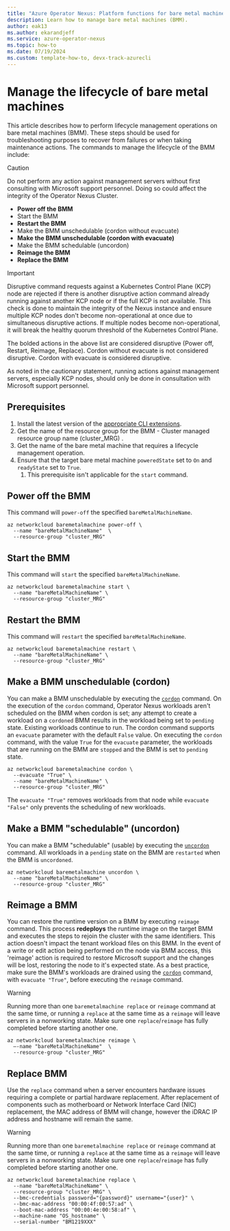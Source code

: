 ```yaml
---
title: "Azure Operator Nexus: Platform functions for bare metal machines"
description: Learn how to manage bare metal machines (BMM).
author: eak13
ms.author: ekarandjeff
ms.service: azure-operator-nexus
ms.topic: how-to
ms.date: 07/19/2024
ms.custom: template-how-to, devx-track-azurecli
---
```


# Manage the lifecycle of bare metal machines

This article describes how to perform lifecycle management operations on bare metal machines (BMM). These steps should be used for troubleshooting purposes to recover from failures or when taking maintenance actions. The commands to manage the lifecycle of the BMM include:

> [!CAUTION]
> Do not perform any action against management servers without first consulting with Microsoft support personnel. Doing so could affect the integrity of the Operator Nexus Cluster.

- **Power off the BMM**
- Start the BMM
- **Restart the BMM**
- Make the BMM unschedulable (cordon without evacuate)
- **Make the BMM unschedulable (cordon with evacuate)**
- Make the BMM schedulable (uncordon)
- **Reimage the BMM**
- **Replace the BMM**

> [!IMPORTANT]
> Disruptive command requests against a Kubernetes Control Plane (KCP) node are rejected if there is another disruptive action command already running against another KCP node or if the full KCP is not available. This check is done to maintain the integrity of the Nexus instance and ensure multiple KCP nodes don't become non-operational at once due to simultaneous disruptive actions. If multiple nodes become non-operational, it will break the healthy quorum threshold of the Kubernetes Control Plane.
>
> The bolded actions in the above list are considered disruptive (Power off, Restart, Reimage, Replace). Cordon without evacuate is not considered disruptive. Cordon with evacuate is considered disruptive.
>
> As noted in the cautionary statement, running actions against management servers, especially KCP nodes, should only be done in consultation with Microsoft support personnel.

## Prerequisites

1. Install the latest version of the
   [appropriate CLI extensions](./howto-install-cli-extensions.md).
1. Get the name of the resource group for the BMM - Cluster managed resource group name (cluster_MRG) .
1. Get the name of the bare metal machine that requires a lifecycle management operation.
1. Ensure that the target bare metal machine `poweredState` set to `On` and `readyState` set to `True`.
   1. This prerequisite isn't applicable for the `start` command.

## Power off the BMM

This command will `power-off` the specified `bareMetalMachineName`.

```azurecli
az networkcloud baremetalmachine power-off \
  --name "bareMetalMachineName"  \
  --resource-group "cluster_MRG"
```

## Start the BMM

This command will `start` the specified `bareMetalMachineName`.

```azurecli
az networkcloud baremetalmachine start \
  --name "bareMetalMachineName" \
  --resource-group "cluster_MRG"
```

## Restart the BMM

This command will `restart` the specified `bareMetalMachineName`.

```azurecli
az networkcloud baremetalmachine restart \
  --name "bareMetalMachineName" \
  --resource-group "cluster_MRG"
```

## Make a BMM unschedulable (cordon)

You can make a BMM unschedulable by executing the [`cordon`](#make-a-bmm-unschedulable-cordon) command.
On the execution of the `cordon` command,
Operator Nexus workloads aren't scheduled on the BMM when cordon is set; any attempt to create a workload on a `cordoned`
BMM results in the workload being set to `pending` state. Existing workloads continue to run.
The cordon command supports an `evacuate` parameter with the default `False` value.
On executing the `cordon` command, with the value `True` for the `evacuate`
parameter, the workloads that are running on the BMM are `stopped` and the BMM is set to `pending` state.

```azurecli
az networkcloud baremetalmachine cordon \
  --evacuate "True" \
  --name "bareMetalMachineName" \
  --resource-group "cluster_MRG"
```

The `evacuate "True"` removes workloads from that node while `evacuate "False"` only prevents the scheduling of new workloads.

## Make a BMM "schedulable" (uncordon)

You can make a BMM "schedulable" (usable) by executing the [`uncordon`](#make-a-bmm-schedulable-uncordon) command. All workloads in a `pending`
state on the BMM are `restarted` when the BMM is `uncordoned`.

```azurecli
az networkcloud baremetalmachine uncordon \
  --name "bareMetalMachineName" \
  --resource-group "cluster_MRG"
```

## Reimage a BMM

You can restore the runtime version on a BMM by executing `reimage` command. This process **redeploys** the runtime image on the target BMM and executes the steps to rejoin the cluster with the same identifiers. This action doesn't impact the tenant workload files on this BMM. In the event of a write or edit action being performed on the node via BMM access, this 'reimage' action is required to restore Microsoft support and the changes will be lost, restoring the node to it's expected state.
As a best practice, make sure the BMM's workloads are drained using the [`cordon`](#make-a-bmm-unschedulable-cordon)
command, with `evacuate "True"`, before executing the `reimage` command.

> [!WARNING]
> Running more than one `baremetalmachine replace` or `reimage` command at the same time, or running a `replace`
> at the same time as a `reimage` will leave servers in a nonworking state. Make sure one `replace`/`reimage`
> has fully completed before starting another one.

```azurecli
az networkcloud baremetalmachine reimage \
  –-name "bareMetalMachineName"  \
  --resource-group "cluster_MRG"
```

## Replace BMM

Use the `replace` command when a server encounters hardware issues requiring a complete or partial hardware replacement. After replacement of components such as motherboard or Network Interface Card (NIC) replacement, the MAC address of BMM will change, however the iDRAC IP address and hostname will remain the same.

> [!WARNING]
> Running more than one `baremetalmachine replace` or `reimage` command at the same time, or running a `replace`
> at the same time as a `reimage` will leave servers in a nonworking state. Make sure one `replace`/`reimage`
> has fully completed before starting another one.

```azurecli
az networkcloud baremetalmachine replace \
  --name "bareMetalMachineName" \
  --resource-group "cluster_MRG" \
  --bmc-credentials password="{password}" username="{user}" \
  --bmc-mac-address "00:00:4f:00:57:ad" \
  --boot-mac-address "00:00:4e:00:58:af" \
  --machine-name "OS_hostname" \
  --serial-number "BM1219XXX"
```
